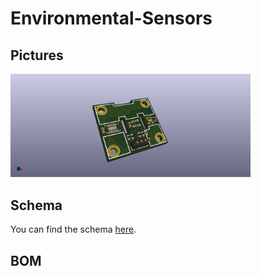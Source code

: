 # Environmental-Sensors

## Pictures
<img src="https://raw.githubusercontent.com/basilfx/KNX-Taster/master/Modules/Environmental-Sensors/Pictures/TopView.png" width="384">

## Schema
You can find the schema [here](Environmental-Sensors.pdf).

## BOM

